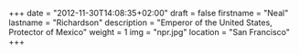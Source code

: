 +++
date = "2012-11-30T14:08:35+02:00"
draft = false
firstname = "Neal"
lastname = "Richardson"
description = "Emperor of the United States, Protector of Mexico"
weight = 1
img = "npr.jpg"
location = "San Francisco"
+++
